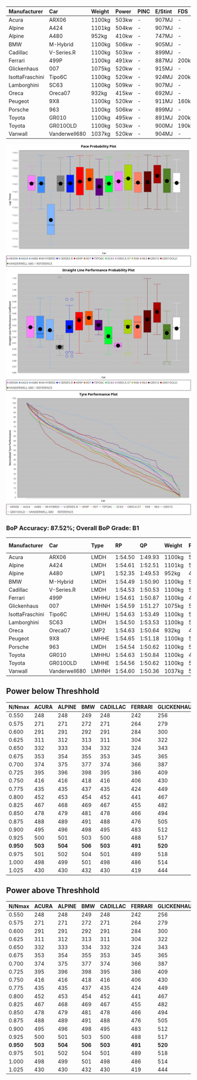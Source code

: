 |Manufacturer|Car|Weight|Power|PINC|E/Stint|FDS|
|:-|:-|:-|:-|:-|:-|:-|
|Acura|ARX06|1100kg|503kw|-|907MJ|-|
|Alpine|A424|1101kg|504kw|-|907MJ|-|
|Alpine|A480|952kg|410kw|-|747MJ|-|
|BMW|M-Hybrid|1100kg|506kw|-|905MJ|-|
|Cadillac|V-Series.R|1100kg|503kw|-|899MJ|-|
|Ferrari|499P|1100kg|491kw|-|887MJ|200kph|
|Glickenhaus|007|1075kg|520kw|-|915MJ|-|
|IsottaFraschini|Tipo6C|1100kg|520kw|-|924MJ|200kph|
|Lamborghini|SC63|1100kg|509kw|-|907MJ|-|
|Oreca|Oreca07|932kg|415kw|-|692MJ|-|
|Peugeot|9X8|1100kg|520kw|-|911MJ|160kph|
|Porsche|963|1100kg|506kw|-|899MJ|-|
|Toyota|GR010|1100kg|495kw|-|891MJ|200kph|
|Toyota|GR010OLD|1100kg|503kw|-|900MJ|190kph|
|Vanwall|Vanderwell680|1037kg|520kw|-|904MJ|-|

![PACECHART](./IMG/AUTO.png)
![STRAIGHTLINEPERFORMANCECHART](./IMG/AUTO_sp.png)
![TYREPERFORMANCECHART](./IMG/AUTO_tw.png)

### BoP Accuracy: 87.52%; Overall BoP Grade: B1
|Manufacturer|Car|Type|RP|QP|Weight|Power¹|Threshhold|PINC|Power²|E/Stint|AVG Vmax|FDS|RDLC|L/Stint|BOP-Grade|ModelAccuracy|ModelPoints|Match%|
|:-|:-|:-|:-|:-|:-|:-|:-|:-|:-|:-|:-|:-|:-|:-|:-|:-|:-|:-|
|Acura|ARX06|LMDH|1:54.50|1:49.93|1100kg|503kw|0.0kph|-|503kw|907MJ|274.79kph|-|0.97|30|+B2|100.00%|995|81.29%|
|Alpine|A424|LMDH|1:54.61|1:52.51|1101kg|504kw|0.0kph|-|504kw|907MJ|274.37kph|-|0.97|30|+B1|80.53%|517|89.96%|
|Alpine|A480|LMP1|1:52.35|1:49.53|952kg|410kw|0.0kph|-|410kw|747MJ|273.15kph|-|0.97|27|-Ω1|59.62%|840|9.58%|
|BMW|M-Hybrid|LMDH|1:54.49|1:50.90|1100kg|506kw|0.0kph|-|506kw|905MJ|271.06kph|-|0.98|30|+A2|98.60%|1690|94.54%|
|Cadillac|V-Series.R|LMDH|1:54.53|1:50.53|1100kg|503kw|0.0kph|-|503kw|899MJ|274.32kph|-|0.97|30|+A2|88.58%|2033|94.03%|
|Ferrari|499P|LMHHU|1:54.61|1:50.87|1100kg|491kw|0.0kph|-|491kw|887MJ|275.71kph|200kph|0.99|30|~A1|84.67%|2303|100.00%|
|Glickenhaus|007|LMHNH|1:54.59|1:51.27|1075kg|520kw|0.0kph|-|520kw|915MJ|279.09kph|-|0.92|29|~A1|96.64%|1639|100.00%|
|IsottaFraschini|Tipo6C|LMHHU|1:54.63|1:53.49|1100kg|520kw|0.0kph|-|520kw|924MJ|276.50kph|200kph|1.01|30|+B2|66.67%|96|83.26%|
|Lamborghini|SC63|LMDH|1:54.50|1:53.53|1100kg|509kw|0.0kph|-|509kw|907MJ|272.96kph|-|0.99|30|+B1|96.77%|419|85.13%|
|Oreca|Oreca07|LMP2|1:54.63|1:50.64|932kg|415kw|0.0kph|-|415kw|692MJ|271.49kph|-|0.96|27|+B2|100.00%|2206|80.45%|
|Peugeot|9X8|LMHHE|1:54.65|1:51.18|1100kg|520kw|0.0kph|-|520kw|911MJ|275.32kph|160kph|0.97|30|~A1|87.16%|2572|100.00%|
|Porsche|963|LMDH|1:54.54|1:50.62|1100kg|506kw|0.0kph|-|506kw|899MJ|275.16kph|-|0.97|30|~A1|93.05%|5740|100.00%|
|Toyota|GR010|LMHHU|1:54.63|1:50.84|1100kg|495kw|0.0kph|-|495kw|891MJ|276.14kph|200kph|0.99|30|+A2|90.17%|3255|94.51%|
|Toyota|GR010OLD|LMHHE|1:54.56|1:50.62|1100kg|503kw|0.0kph|-|503kw|900MJ|278.58kph|190kph|0.99|30|~A1|85.24%|1322|100.00%|
|Vanwall|Vanderwell680|LMHNH|1:54.60|1:50.36|1037kg|520kw|0.0kph|-|520kw|904MJ|275.84kph|-|1.00|29|~A1|91.33%|611|100.00%|

## Power below Threshhold
|N/Nmax|ACURA|ALPINE|BMW|CADILLAC|FERRARI|GLICKENHAUS|ISOTTAFRASCHINI|LAMBORGHINI|ORECA|PEUGEOT|PORSCHE|TOYOTA|TOYOTA|VANWALL|​|RPM|A480|
|:-|:-|:-|:-|:-|:-|:-|:-|:-|:-|:-|:-|:-|:-|:-|:-|:-|:-|
|0.550|248|248|249|248|242|256|256|251|204|256|249|244|248|256|​|--|-|
|0.575|271|271|272|271|264|279|279|274|222|279|272|266|271|279|​|--|-|
|0.600|291|291|292|291|284|300|300|294|240|300|292|286|291|300|​|--|-|
|0.625|311|312|313|311|304|322|322|315|257|322|313|306|311|322|​|--|-|
|0.650|332|333|334|332|324|343|343|336|274|343|334|327|332|343|​|--|-|
|0.675|353|354|355|353|345|365|365|357|291|365|355|348|353|365|​|--|-|
|0.700|374|375|377|374|366|387|387|379|309|387|377|369|374|387|​|--|-|
|0.725|395|396|398|395|386|409|409|400|326|409|398|389|395|409|​|--|-|
|0.750|416|416|418|416|406|430|430|421|343|430|418|409|416|430|​|--|-|
|0.775|435|435|437|435|424|449|449|440|358|449|437|428|435|449|​|5000|241|
|0.800|452|453|454|452|441|467|467|457|373|467|454|445|452|467|​|5500|284|
|0.825|467|468|469|467|455|482|482|472|385|482|469|459|467|482|​|6000|318|
|0.850|478|479|481|478|466|494|494|484|395|494|481|470|478|494|​|6500|359|
|0.875|488|489|491|488|476|505|505|494|403|505|491|480|488|505|​|7000|401|
|0.900|495|496|498|495|483|512|512|501|409|512|498|487|495|512|​|7500|411|
|0.925|500|501|503|500|488|517|517|506|412|517|503|492|500|517|​|8000|407|
|**0.950**|**503**|**504**|**506**|**503**|**491**|**520**|**520**|**509**|**415**|**520**|**506**|**495**|**503**|**520**|**​**|**8500**|**410**|
|0.975|501|502|504|501|489|518|518|507|414|518|504|493|501|518|​|9000|205|
|1.000|498|499|501|498|486|514|514|504|410|514|501|490|498|514|​|--|-|
|1.025|430|430|432|430|419|444|444|435|354|444|432|423|430|444|​|--|-|

## Power above Threshhold
|N/Nmax|ACURA|ALPINE|BMW|CADILLAC|FERRARI|GLICKENHAUS|ISOTTAFRASCHINI|LAMBORGHINI|ORECA|PEUGEOT|PORSCHE|TOYOTA|TOYOTA|VANWALL|​|RPM|A480|
|:-|:-|:-|:-|:-|:-|:-|:-|:-|:-|:-|:-|:-|:-|:-|:-|:-|:-|
|0.550|248|248|249|248|242|256|256|251|204|256|249|244|248|256|​|--|-|
|0.575|271|271|272|271|264|279|279|274|222|279|272|266|271|279|​|--|-|
|0.600|291|291|292|291|284|300|300|294|240|300|292|286|291|300|​|--|-|
|0.625|311|312|313|311|304|322|322|315|257|322|313|306|311|322|​|--|-|
|0.650|332|333|334|332|324|343|343|336|274|343|334|327|332|343|​|--|-|
|0.675|353|354|355|353|345|365|365|357|291|365|355|348|353|365|​|--|-|
|0.700|374|375|377|374|366|387|387|379|309|387|377|369|374|387|​|--|-|
|0.725|395|396|398|395|386|409|409|400|326|409|398|389|395|409|​|--|-|
|0.750|416|416|418|416|406|430|430|421|343|430|418|409|416|430|​|--|-|
|0.775|435|435|437|435|424|449|449|440|358|449|437|428|435|449|​|5000|241|
|0.800|452|453|454|452|441|467|467|457|373|467|454|445|452|467|​|5500|284|
|0.825|467|468|469|467|455|482|482|472|385|482|469|459|467|482|​|6000|318|
|0.850|478|479|481|478|466|494|494|484|395|494|481|470|478|494|​|6500|359|
|0.875|488|489|491|488|476|505|505|494|403|505|491|480|488|505|​|7000|401|
|0.900|495|496|498|495|483|512|512|501|409|512|498|487|495|512|​|7500|411|
|0.925|500|501|503|500|488|517|517|506|412|517|503|492|500|517|​|8000|407|
|**0.950**|**503**|**504**|**506**|**503**|**491**|**520**|**520**|**509**|**415**|**520**|**506**|**495**|**503**|**520**|**​**|**8500**|**410**|
|0.975|501|502|504|501|489|518|518|507|414|518|504|493|501|518|​|9000|205|
|1.000|498|499|501|498|486|514|514|504|410|514|501|490|498|514|​|--|-|
|1.025|430|430|432|430|419|444|444|435|354|444|432|423|430|444|​|--|-|
